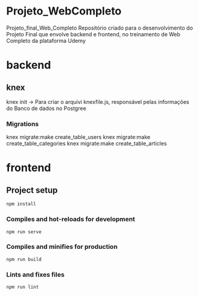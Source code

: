 # Projeto_WebCompleto
Projeto_final_Web_Completo Repositório criado para o desenvolvimento do Projeto Final que envolve backend e frontend, no treinamento de Web Completo da plataforma Udemy
# backend
## knex
knex init -> Para criar o arquivi knexfile.js, responsável pelas informações do Banco de dados no Postgree
### Migrations 
knex migrate:make create_table_users
knex migrate:make create_table_categories
knex migrate:make create_table_articles

# frontend

## Project setup
```
npm install
```

### Compiles and hot-reloads for development
```
npm run serve
```

### Compiles and minifies for production
```
npm run build
```

### Lints and fixes files
```
npm run lint
```

